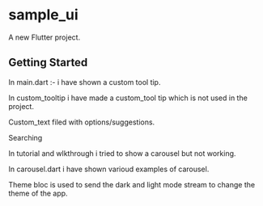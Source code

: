 # sample_ui

A new Flutter project.

## Getting Started

In main.dart :- i have shown a custom tool tip.

In custom_tooltip i have made a custom_tool tip which is not used in the project.

Custom_text filed with options/suggestions.

Searching 

In tutorial and wlkthrough i tried to show a carousel but not working.

In carousel.dart i have shown varioud examples of carousel.

Theme bloc is used to send the dark and light mode stream to change the theme of the app.